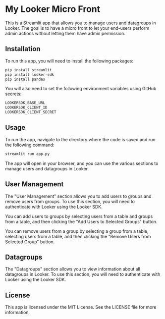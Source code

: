 # My Looker Micro Front
This is a Streamlit app that allows you to manage users and datagroups in Looker.
The goal is to have a micro front to let your end-users perform admin actions without letting them have admin permission.

## Installation
To run this app, you will need to install the following packages:

```python
pip install streamlit
pip install looker-sdk
pip install pandas
```
You will also need to set the following environment variables using GitHub secrets:

```python
LOOKERSDK_BASE_URL
LOOKERSDK_CLIENT_ID
LOOKERSDK_CLIENT_SECRET
```

## Usage
To run the app, navigate to the directory where the code is saved and run the following command:

```python
streamlit run app.py
```

The app will open in your browser, and you can use the various sections to manage users and datagroups in Looker.

## User Management
The "User Management" section allows you to add users to groups and remove users from groups. To use this section, you will need to authenticate with Looker using the Looker SDK.

You can add users to groups by selecting users from a table and groups from a table, and then clicking the "Add Users to Selected Groups" button.

You can remove users from a group by selecting a group from a table, selecting users from a table, and then clicking the "Remove Users from Selected Group" button.

## Datagroups
The "Datagroups" section allows you to view information about all datagroups in Looker. To use this section, you will need to authenticate with Looker using the Looker SDK.

## License
This app is licensed under the MIT License. See the LICENSE file for more information.
